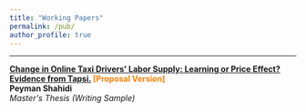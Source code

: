 ```yaml
---
title: "Working Papers"
permalink: /pub/
author_profile: true
---
```


---

<b>[Change in Online Taxi Drivers' Labor Supply: Learning or Price Effect? Evidence from Tapsi.](https://peymanshahidi.github.io/workingpapers/tapsilearning) <font color="#FF7F00">[Proposal Version]</font> </b><br>
<b>Peyman Shahidi</b><br>
<i> Master's Thesis (Writing Sample) </i>
